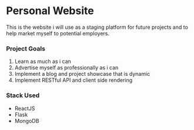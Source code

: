 # Personal Website
This is the website i will use as a staging platform for future projects and to help market myself to potential employers.

### Project Goals
1. Learn as much as i can
2. Advertise myself as professionally as i can
3. Implement a blog and project showcase that is dynamic
4. Implement RESTful API and client side rendering
 
### Stack Used 
- ReactJS
- Flask
- MongoDB
